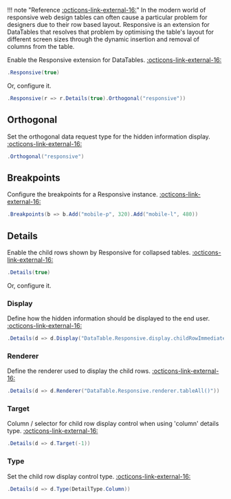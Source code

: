 !!! note "Reference [:octicons-link-external-16:](https://datatables.net/extensions/responsive/)"
	In the modern world of responsive web design tables can often cause a particular problem for designers due to their row based layout.
	Responsive is an extension for DataTables that resolves that problem by optimising the table's layout for different screen sizes
	through the dynamic insertion and removal of columns from the table.

Enable the Responsive extension for DataTables.
[:octicons-link-external-16:](https://datatables.net/reference/option/responsive)
```csharp
.Responsive(true)
```
Or, configure it.
```csharp
.Responsive(r => r.Details(true).Orthogonal("responsive"))
```

## Orthogonal
Set the orthogonal data request type for the hidden information display.
[:octicons-link-external-16:](https://datatables.net/reference/option/responsive.orthogonal)
```csharp
.Orthogonal("responsive")
```

## Breakpoints
Configure the breakpoints for a Responsive instance.
[:octicons-link-external-16:](https://datatables.net/reference/option/responsive.breakpoints)
```csharp
.Breakpoints(b => b.Add("mobile-p", 320).Add("mobile-l", 480))
```

## Details
Enable the child rows shown by Responsive for collapsed tables.
[:octicons-link-external-16:](https://datatables.net/reference/option/responsive.details)
```csharp
.Details(true)
```
Or, configure it.

### Display
Define how the hidden information should be displayed to the end user.
[:octicons-link-external-16:](https://datatables.net/reference/option/responsive.details.display)
```csharp
.Details(d => d.Display("DataTable.Responsive.display.childRowImmediate"))
```

### Renderer
Define the renderer used to display the child rows.
[:octicons-link-external-16:](https://datatables.net/reference/option/responsive.details.renderer)
```csharp
.Details(d => d.Renderer("DataTable.Responsive.renderer.tableAll()"))
```

### Target
Column / selector for child row display control when using 'column' details type.
[:octicons-link-external-16:](https://datatables.net/reference/option/responsive.details.target)
```csharp
.Details(d => d.Target(-1))
```

### Type
Set the child row display control type.
[:octicons-link-external-16:](https://datatables.net/reference/option/responsive.details.type)
```csharp
.Details(d => d.Type(DetailType.Column))
```